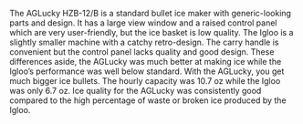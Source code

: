 The AGLucky HZB-12/B is a standard bullet ice maker with generic-looking parts and design. It has a large view window and a raised control panel which are very user-friendly, but the ice basket is low quality. The Igloo is a slightly smaller machine with a catchy retro-design. The carry handle is convenient but the control panel lacks quality and good design. These differences aside, the AGLucky was much better at making ice while the Igloo’s performance was well below standard. With the AGLucky, you get much bigger ice bullets. The hourly capacity was 10.7 oz while the Igloo was only 6.7 oz. Ice quality for the AGLucky was consistently good compared to the high percentage of waste or broken ice produced by the Igloo.